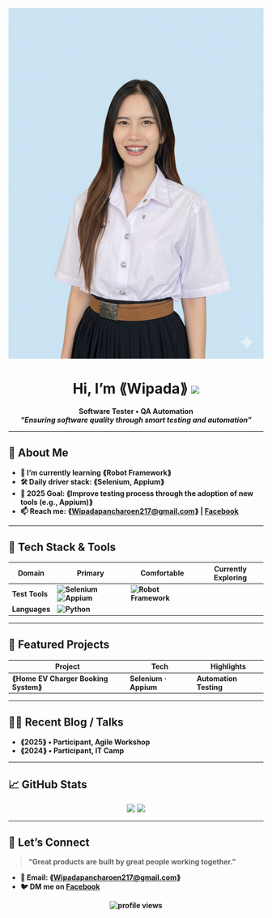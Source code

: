 <!-- Banner / Cover -->
<p align="center">
  <img src="newpro.png" alt="header image" />
</p>

<h1 align="center">Hi, I’m ⟪Wipada⟫ <img height="30" src="https://em-content.zobj.net/thumbs/120/apple/354/waving-hand_1f44b.png" /></h1>

<p align="center">
  <strong>Software Tester • QA Automation<br/>
  <em>“Ensuring software quality through smart testing and automation”</em>
</p>

---

## 🚀 About Me

- 🌱 I’m currently learning **⟪Robot Framework⟫**
- 🛠 Daily driver stack: **⟪Selenium, Appium⟫**
- 🎯 2025 Goal: **⟪Improve testing process through the adoption of new tools (e.g., Appium)⟫**
- 📫 Reach me: **⟪Wipadapancharoen217@gmail.com⟫** | [Facebook](https://www.facebook.com/m.a.gic.c.268362/)

---

## 🧰 Tech Stack & Tools

<div align="center">

| Domain       | Primary                                                                                                                                                                   | Comfortable                                                                                                                                                | Currently Exploring                                                                                           |
| ------------ | ------------------------------------------------------------------------------------------------------------------------------------------------------------------------- | ---------------------------------------------------------------------------------------------------------------------------------------------------------- | ------------------------------------------------------------------------------------------------------------- |
| Test Tools   | ![Selenium](https://img.shields.io/badge/Selenium-43B02A?logo=selenium&logoColor=white) ![Appium](https://img.shields.io/badge/Appium-EE376D?logo=appium&logoColor=white) | ![Robot Framework](https://img.shields.io/badge/Robot%20Framework-000000?logo=robotframework&logoColor=white) |
| Languages    | ![Python](https://img.shields.io/badge/Python-3776AB?logo=python&logoColor=white) 

</div>

---

## 📌 Featured Projects

| Project         | Tech                      | Highlights                               
| --------------- | ------------------------- | -----------------------------------------
| **⟪Home EV Charger Booking System⟫** | Selenium · Appium | Automation Testing 

---

## ✍🏻 Recent Blog / Talks

<!-- GH Action can automate this section; placeholder for manual list -->

- ⟪2025⟫ • Participant, Agile Workshop
- ⟪2024⟫ • Participant, IT Camp

---

## 📈 GitHub Stats

<div align="center">
  <img height="170" src="https://github-readme-stats.vercel.app/api?username=Wipadaview&show_icons=true&hide_border=true" />
  <img height="170" src="https://github-readme-stats.vercel.app/api/top-langs/?username=Wipadaview&layout=compact&hide_border=true" />
</div>

---

## 🤝 Let’s Connect

> **“Great products are built by great people working together.”**

- 💌 Email: ⟪Wipadapancharoen217@gmail.com⟫
- 🐦 DM me on [Facebook](https://www.facebook.com/m.a.gic.c.268362/)

<p align="center">
  <img src="https://komarev.com/ghpvc/?username=Wipadaview&style=flat-square" alt="profile views"/>
</p>
